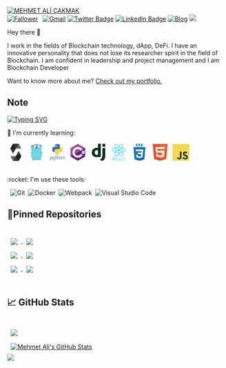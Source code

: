 [![MEHMET ALİ ÇAKMAK](https://github.com/mehmet5643/mehmet5643/blob/main/asset/banner_github.png
)](https://softremedy.org/)
<br>
[![Fallower](https://img.shields.io/github/followers/mehmet5643?color=Red&logoColor=Grey&style=social)](https:softremedy.org)
&ensp;[![Gmail](https://img.shields.io/badge/-Gmail-C71610?style=flat-square&logo=Gmail&logoColor=FFFFFF)](mailto:mehmet_cbu63@gmail.com)
[![Twitter Badge](https://img.shields.io/badge/Twitter-Profile-informational?style=flat&logo=twitter&logoColor=white&color=1CA2F1)](https://twitter.com/MehmetSoftw)
[![LinkedIn Badge](https://img.shields.io/badge/LinkedIn-Profile-informational?style=flat&logo=linkedin&logoColor=white&color=0D76A8)](https://www.linkedin.com/in/mehmet-ali-çakmak--software/)
[![Blog](https://img.shields.io/badge/-Blog-000000?style=flat-square&logoColor=FFFFFF)](https://softremedy.org)
![](https://komarev.com/ghpvc/?username=mehmet5643&color=blueviolet&style=flat-square)




Hey there 👋


I work in the fields of Blockchain technology, dApp, DeFi. I have an innovative personality that does not lose its researcher spirit in the field of Blockchain. I am confident in leadership and project management and I am Blockchain Developer 

Want to know more about me? [Check out my portfolio.](https://www.linkedin.com/in/mehmet-ali-%C3%A7akmak--software/)<br>
## Note
[![Typing SVG](https://readme-typing-svg.herokuapp.com?color=%2336BCF7&lines=You+Can+Find+Code+Here+About+;Blockchain+And+DApp+;Python+;Django+;React+;Next.js+;Happy+Deploying+%F0%9F%92%96)](https://github.com/mehmet5643)

<div>

   🌱 I'm currently learning:
   <br>
   <br>
   <img src="https://github.com/devicons/devicon/blob/master/icons/solidity/solidity-original.svg" title="Solidity" alt="Solidity" width="40" height="40"/>&nbsp;
  <img src="https://github.com/devicons/devicon/blob/master/icons/go/go-original.svg" title="Go" alt="Go" width="40" height="40"/>&nbsp;
  <img src="https://github.com/devicons/devicon/blob/master/icons/python/python-original-wordmark.svg" title="Python" alt="Python" width="40" height="40"/>&nbsp;
  <img src="https://github.com/devicons/devicon/blob/master/icons/csharp/csharp-original.svg" title="C#"  alt="C#" width="40" height="40"/>&nbsp;
  <img src="https://github.com/devicons/devicon/blob/master/icons/django/django-plain.svg" title="Django"  alt="Django" width="40" height="40"/>&nbsp;
  <img src="https://github.com/devicons/devicon/blob/master/icons/react/react-original-wordmark.svg" title="React" alt="React" width="40" height="40"/>&nbsp;
  <img src="https://github.com/devicons/devicon/blob/master/icons/css3/css3-plain-wordmark.svg"  title="CSS3" alt="CSS" width="40" height="40"/>&nbsp;
  <img src="https://github.com/devicons/devicon/blob/master/icons/html5/html5-original.svg" title="HTML5" alt="HTML" width="40" height="40"/>&nbsp;
  <img src="https://github.com/devicons/devicon/blob/master/icons/javascript/javascript-original.svg" title="JavaScript" alt="JavaScript" width="40" height="40"/>&nbsp;

  
</div>
<br>
:rocket: I'm use these tools:


&ensp;![Git](https://img.shields.io/badge/-Git-3E2C00?style=flat-square&logo=Git)&ensp;![Docker](https://img.shields.io/badge/-Docker-384D54?style=flat-square&logo=Docker)&ensp;![Webpack](https://img.shields.io/badge/-Webpack-1C78C0?style=flat-square&logo=Webpack)&ensp;![Visual Studio Code](https://img.shields.io/badge/-VsCode-2C2C32?style=flat-square&logo=visual-studio-code&logoColor=0078D7)

## &#128204;Pinned Repositories

<br>

<a href="https://github.com/mehmet5643/OrderAutomation">
  <img align="center" style="margin:0.5rem" src="https://github-readme-stats.vercel.app/api/pin/?username=mehmet5643&repo=OrderAutomation&theme=bear&hide_border=true" />
</a>



<a href="https://github.com/mehmet5643/Python_Samples">
   <img align="center" style="margin:0.5rem" src="https://github-readme-stats.vercel.app/api/pin/?username=mehmet5643&repo=Python_Samples&theme=bear&hide_border=true" />

</a>

<br>






<a href="https://github.com/mehmet5643/Blockchain">
   <img align="center" style="margin:0.5rem" src="https://github-readme-stats.vercel.app/api/pin/?username=mehmet5643&repo=Blockchain&theme=bear&hide_border=true" />
</a>


<a href="https://github.com/mehmet5643/EduWebsite">
   <img align="center" style="margin:0.5rem" src="https://github-readme-stats.vercel.app/api/pin/?username=mehmet5643&repo=EduWebsite&theme=bear&hide_border=true"/>

</a>
<br>
<a href="https://github.com/mehmet5643/patika-Frontend">
   <img align="center" style="margin:0.5rem" src="https://github-readme-stats.vercel.app/api/pin/?username=mehmet5643&repo=patika-Frontend&theme=bear&hide_border=true"/>

</a>
<a href="https://github.com/mehmet5643/Solidity">
   <img align="center" style="margin:0.5rem" src="https://github-readme-stats.vercel.app/api/pin/?username=mehmet5643&repo=Solidity&theme=bear&hide_border=true"/>

</a>
<br>
<br>

## &#x1f4c8; GitHub Stats
<div class="row">
  <div class="col">
<br>

<a href="https://github.com/mehmet5643">
  <img align="center" style="margin:0.5rem" src="https://github-readme-stats.vercel.app/api/top-langs/?username=mehmet5643&hide=html&line_height=45,css&theme=bear&hide_border=true" />
</a>
  </div>
   </div>
 <div class="row">
<div class="col">
<a href="https://github.com/mehmet5643">
  <img align="center" style="margin:0.5rem" src="https://github-readme-stats.vercel.app/api?username=mehmet5643&show_icons=true&line_height=27&count_private=true&theme=bear&hide_border=true" alt="Mehmet Ali's GitHub Stats" />
</a>
</div>
<div class="col">

  <img src = "https://github-readme-streak-stats.herokuapp.com?user=mehmet5643&theme=bear&hide_border=true">
 </div>
  </div>
  
<!-- BLOG-POST-LIST:END -->

